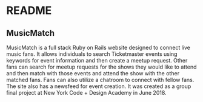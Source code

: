 # README

## MusicMatch

MusicMatch is a full stack Ruby on Rails website designed to connect live music fans. It allows individuals to search Ticketmaster events using keywords for event information and then create a meetup request. Other fans can search for meetup requests for the shows they would like to attend and then match with those events and attend the show with the other matched fans. Fans can also utilize a chatroom to connect with fellow fans. The site also has a newsfeed for event creation. It was created as a group final project at New York Code + Design Academy in June 2018.


